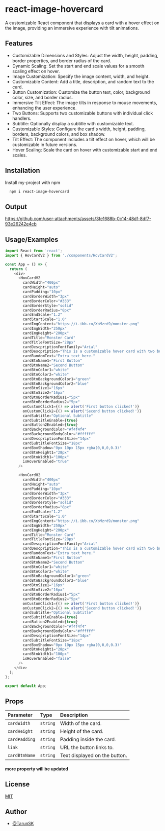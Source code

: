 
# react-image-hovercard

A customizable React component that displays a card with a hover effect on the image, providing an immersive experience with tilt animations.




## Features

- Customizable Dimensions and Styles: Adjust the width, height, padding, border properties, and border radius of the card.
- Dynamic Scaling: Set the start and end scale values for a smooth scaling effect on hover.
- Image Customization: Specify the image content, width, and height.
- Customizable Content: Add a title, description, and random text to the card.
- Button Customization: Customize the button text, color, background color, size, and border radius.
- Immersive Tilt Effect: The image tilts in response to mouse movements, enhancing the user experience.
- Two Buttons: Supports two customizable buttons with individual click handlers.
- Subtitle: Optionally display a subtitle with customizable text.
- Customizable Styles: Configure the card's width, height, padding, borders, background colors, and box shadow.
- Tilt Effect: The component includes a tilt effect on hover, which will be customizable in future versions.
- Hover Scaling: Scale the card on hover with customizable start and end scales.


## Installation

Install my-project with npm

```bash
  npm i react-image-hovercard
```

## Output

https://github.com/user-attachments/assets/3fe1688b-0c14-48df-8df7-93e26242e4cb

    
## Usage/Examples

```javascript
import React from 'react';
import { HovCardV2 } from './components/HovCardV2';

const App = () => {
  return (
    <div>
      <HovCardV2
        cardWidth="400px"
        cardHeight="auto"
        cardPadding="10px"
        cardBorderWidth="3px"
        cardBorderColor="#333"
        cardBorderStyle="solid"
        cardBorderRadius="8px"
        cardEndScale="1.2"
        cardStartScale="1.0"
        cardImgContent="https://i.ibb.co/XbMzrd9/monster.png"
        cardImgWidth="250px"
        cardImgHeight="200px"
        cardTitle="Monster Card"
        cardTitleFontSize="28px"
        cardDescpriptionFontFamily="Arial"
        cardDescpription="This is a customizable hover card with two buttons."
        cardRandomText="Extra text here."
        cardBtnName1="First Button"
        cardBtnName2="Second Button"
        cardBtnColor1="white"
        cardBtnColor2="white"
        cardBtnBackgroundColor1="green"
        cardBtnBackgroundColor2="blue"
        cardBtnSize1="16px"
        cardBtnSize2="16px"
        cardBtnBorderRadius1="5px"
        cardBtnBorderRadius2="5px"
        onCustomClick1={() => alert('First button clicked!')}
        onCustomClick2={() => alert('Second button clicked!')}
        cardSubtitle="Optional Subtitle"
        cardSubtitleEnable={true}
        cardButton2Enabled={true}
        cardBackgroundColor="#f4f4f4"
        cardBackgroundBodyColor="#ffffff"
        cardDescpriptionFontSize="14px"
        cardSubtitleFontSize="18px"
        cardBoxShadow="0px 10px 15px rgba(0,0,0,0.3)"
        cardBtnHeight1="28px"
        cardBtnWidth1="100px"
        isHoverEnabled="true"
      />

      <HovCardH2
        cardWidth="400px"
        cardHeight="auto"
        cardPadding="10px"
        cardBorderWidth="3px"
        cardBorderColor="#333"
        cardBorderStyle="solid"
        cardBorderRadius="8px"
        cardEndScale="1.2"
        cardStartScale="1.0"
        cardImgContent="https://i.ibb.co/XbMzrd9/monster.png"
        cardImgWidth="250px"
        cardImgHeight="200px"
        cardTitle="Monster Card"
        cardTitleFontSize="28px"
        cardDescpriptionFontFamily="Arial"
        cardDescpription="This is a customizable hover card with two buttons."
        cardRandomText="Extra text here."
        cardBtnName1="First Button"
        cardBtnName2="Second Button"
        cardBtnColor1="white"
        cardBtnColor2="white"
        cardBtnBackgroundColor1="green"
        cardBtnBackgroundColor2="blue"
        cardBtnSize1="16px"
        cardBtnSize2="16px"
        cardBtnBorderRadius1="5px"
        cardBtnBorderRadius2="5px"
        onCustomClick1={() => alert('First button clicked!')}
        onCustomClick2={() => alert('Second button clicked!')}
        cardSubtitle="Optional Subtitle"
        cardSubtitleEnable={true}
        cardButton2Enabled={true}
        cardBackgroundColor="#f4f4f4"
        cardBackgroundBodyColor="#ffffff"
        cardDescpriptionFontSize="14px"
        cardSubtitleFontSize="18px"
        cardBoxShadow="0px 10px 15px rgba(0,0,0,0.3)"
        cardBtnHeight1="28px"
        cardBtnWidth1="100px"
        isHoverEnabled="false"
      />
    </div>
  );
};

export default App;


```


## Props




| Parameter | Type     | Description                |
| :-------- | :------- | :------------------------- |
| `cardWidth` | `string` | Width of the card. |
| `cardHeight` | `string` | Height of the card. |
| `cardPadding` | `string` | Padding inside the card. |
| `link` | `string` | 	URL the button links to.|
| `cardBtnName` | `string` | Text displayed on the button. |


#### more property will be updated




## License

[MIT](https://choosealicense.com/licenses/mit/)


## Author

- [@TarunSK](https://github.com/Toxic-Whitelgnd)


